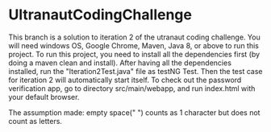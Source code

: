 # UltranautCodingChallenge
This branch is a solution to iteration 2 of the utranaut coding challenge. You will need windows OS, Google Chrome, Maven, Java 8, or above to run this project. 
To run this project, you need to install all the dependencies first (by doing a maven clean and install). After having all the dependencies installed, run the "Iteration2Test.java" file as testNG Test. Then the test case for iteration 2 will automatically start itself. 
To check out the password verification app, go to directory src/main/webapp, and run index.html with your default browser. 

The assumption made: empty space(" ") counts as 1 character but does not count as letters.